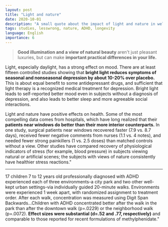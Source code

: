 ```yaml
---
layout: post
title: "Light and nature"
date: 2020-10-01
description: "A small quote about the impact of light and nature in wellness"
tags: studies, lesswrong, nature, ADHD, longevity
language: English
importance: 6
---
```


> **Good illumination and a view of natural beauty** aren't just pleasant luxuries, but can make **important practical differences in your life.**

Light, especially daylight, has a strong effect on mood. There are at least fifteen controlled studies showing that **bright light reduces symptoms of seasonal and nonseasonal depression by about 10-20% over placebo.** This is about equal benefit to some antidepressant drugs, and sufficient that light therapy is a recognized medical treatment for depression. Bright light leads to self-reported better mood even in subjects without a diagnosis of depression, and also leads to better sleep and more agreeable social interactions.

Light and nature have positive effects on health. Some of the most compelling data comes from hospitals, which have long realized that their **patients near windows do better than their more interior counterparts.** In one study, surgical patients near windows recovered faster (7.9 vs. 8.7 days), received fewer negative comments from nurses (1.1 vs. 4 notes), and needed fewer strong painkillers (1 vs. 2.5 doses) than matched controls without a view. Other studies have compared recovery of physiological indicators of stress (for example, blood pressure) in subjects viewing natural or artificial scenes; the subjects with views of nature consistently have healthier stress reactions." 

---

17 children 7 to 12 years old professionally diagnosed with ADHD experienced each of three environments-a city park and two other well-kept urban settings-via individually guided 20-minute walks. Environments were experienced 1 week apart, with randomized assignment to treatment order. After each walk, concentration was measured using Digit Span Backwards…Children with ADHD concentrated better after the walk in the park than after the downtown walk (p=.0229) or the neighborhood walk (p=.0072). **Effect sizes were substantial (d=.52 and .77, respectively)** and comparable to those reported for recent formulations of methylphenidate."
